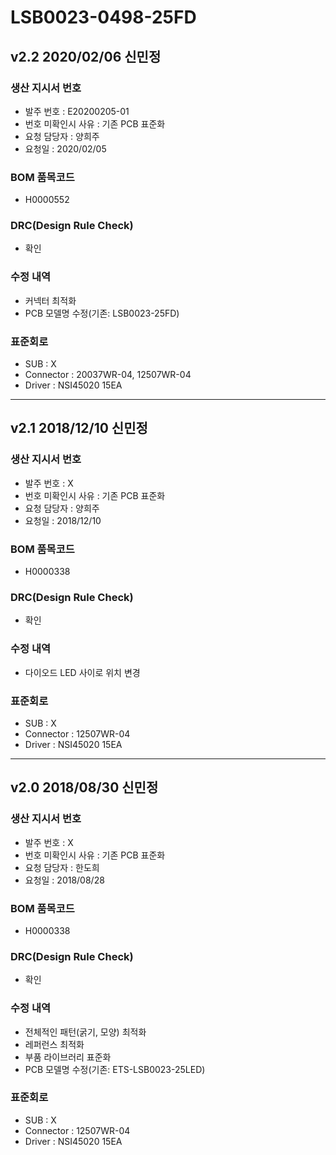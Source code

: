 # LSB0023-0498-25FD

## v2.2 2020/02/06 신민정

### 생산 지시서 번호
* 발주 번호 : E20200205-01
* 번호 미확인시 사유 : 기존 PCB 표준화
* 요청 담당자 : 양희주
* 요청일 : 2020/02/05

###  BOM 품목코드
* H0000552

### DRC(Design Rule Check)
* 확인

### 수정 내역
* 커넥터 최적화
* PCB 모델명 수정(기존: LSB0023-25FD)

### 표준회로
* SUB : X
* Connector : 20037WR-04, 12507WR-04
* Driver : NSI45020 15EA

----------

## v2.1 2018/12/10 신민정

### 생산 지시서 번호
* 발주 번호 : X
* 번호 미확인시 사유 : 기존 PCB 표준화
* 요청 담당자 : 양희주
* 요청일 : 2018/12/10

###  BOM 품목코드
* H0000338

### DRC(Design Rule Check)
* 확인

### 수정 내역
* 다이오드 LED 사이로 위치 변경

### 표준회로
* SUB : X
* Connector : 12507WR-04
* Driver : NSI45020 15EA

----------

## v2.0 2018/08/30 신민정

### 생산 지시서 번호
* 발주 번호 : X
* 번호 미확인시 사유 : 기존 PCB 표준화
* 요청 담당자 : 한도희
* 요청일 : 2018/08/28

###  BOM 품목코드
* H0000338

### DRC(Design Rule Check)
* 확인

### 수정 내역
* 전체적인 패턴(굵기, 모양) 최적화
* 레퍼런스 최적화
* 부품 라이브러리 표준화
* PCB 모델명 수정(기존: ETS-LSB0023-25LED)

### 표준회로
* SUB : X
* Connector : 12507WR-04
* Driver : NSI45020 15EA